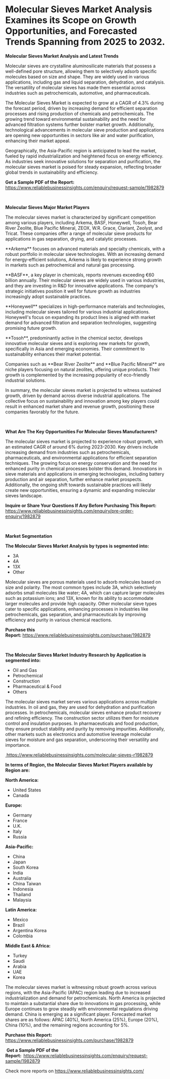 <p><h1>Molecular Sieves Market Analysis Examines its Scope on Growth Opportunities, and Forecasted Trends Spanning from 2025 to 2032.</h1></p><p><strong>Molecular Sieves Market Analysis and Latest Trends</strong></p>
<p><p>Molecular sieves are crystalline aluminosilicate materials that possess a well-defined pore structure, allowing them to selectively adsorb specific molecules based on size and shape. They are widely used in various applications, including gas and liquid separation, dehydration, and catalysis. The versatility of molecular sieves has made them essential across industries such as petrochemicals, automotive, and pharmaceuticals.</p><p>The Molecular Sieves Market is expected to grow at a CAGR of 4.3% during the forecast period, driven by increasing demand for efficient separation processes and rising production of chemicals and petrochemicals. The growing trend toward environmental sustainability and the need for advanced filtration systems further bolster market growth. Additionally, technological advancements in molecular sieve production and applications are opening new opportunities in sectors like air and water purification, enhancing their market appeal.</p><p>Geographically, the Asia-Pacific region is anticipated to lead the market, fueled by rapid industrialization and heightened focus on energy efficiency. As industries seek innovative solutions for separation and purification, the molecular sieves market is poised for steady expansion, reflecting broader global trends in sustainability and efficiency.</p></p>
<p><strong>Get a Sample PDF of the Report:&nbsp;</strong> <a href="https://www.reliablebusinessinsights.com/enquiry/request-sample/1982879?utm_campaign=3080&utm_medium=2&utm_source=Github&utm_content=ia&utm_term=01042025&utm_id=molecular-sieves">https://www.reliablebusinessinsights.com/enquiry/request-sample/1982879</a></p>
<p>&nbsp;</p>
<p><strong>Molecular Sieves Major Market Players</strong></p>
<p><p>The molecular sieves market is characterized by significant competition among various players, including Arkema, BASF, Honeywell, Tosoh, Bear River Zeolite, Blue Pacific Mineral, ZEOX, W.R. Grace, Clariant, Zeolyst, and Tricat. These companies offer a range of molecular sieve products for applications in gas separation, drying, and catalytic processes.</p><p>**Arkema** focuses on advanced materials and specialty chemicals, with a robust portfolio in molecular sieve technologies. With an increasing demand for energy-efficient solutions, Arkema is likely to experience strong growth in markets such as petrochemical and natural gas processing.</p><p>**BASF**, a key player in chemicals, reports revenues exceeding €60 billion annually. Their molecular sieves are widely used in various industries, and they are investing in R&D for innovative applications. The company's strategic initiatives position it well for future growth as industries increasingly adopt sustainable practices.</p><p>**Honeywell** specializes in high-performance materials and technologies, including molecular sieves tailored for various industrial applications. Honeywell's focus on expanding its product lines is aligned with market demand for advanced filtration and separation technologies, suggesting promising future growth.</p><p>**Tosoh**, predominantly active in the chemical sector, develops innovative molecular sieves and is exploring new markets for growth, specifically in Asia and emerging economies. Their commitment to sustainability enhances their market potential.</p><p>Companies such as **Bear River Zeolite** and **Blue Pacific Mineral** are niche players focusing on natural zeolites, offering unique products. Their growth is complemented by the increasing popularity of eco-friendly industrial solutions.</p><p>In summary, the molecular sieves market is projected to witness sustained growth, driven by demand across diverse industrial applications. The collective focus on sustainability and innovation among key players could result in enhanced market share and revenue growth, positioning these companies favorably for the future.</p></p>
<p>&nbsp;</p>
<p><strong>What Are The Key Opportunities For Molecular Sieves Manufacturers?</strong></p>
<p><p>The molecular sieves market is projected to experience robust growth, with an estimated CAGR of around 6% during 2023-2030. Key drivers include increasing demand from industries such as petrochemicals, pharmaceuticals, and environmental applications for efficient separation techniques. The growing focus on energy conservation and the need for enhanced purity in chemical processes bolster this demand. Innovations in sieve materials and applications in emerging technologies, including battery production and air separation, further enhance market prospects. Additionally, the ongoing shift towards sustainable practices will likely create new opportunities, ensuring a dynamic and expanding molecular sieves landscape.</p></p>
<p><strong>Inquire or Share Your Questions If Any Before Purchasing This Report:</strong> <a href="https://www.reliablebusinessinsights.com/enquiry/pre-order-enquiry/1982879?utm_campaign=3080&utm_medium=2&utm_source=Github&utm_content=ia&utm_term=01042025&utm_id=molecular-sieves">https://www.reliablebusinessinsights.com/enquiry/pre-order-enquiry/1982879</a></p>
<p>&nbsp;</p>
<p><strong>Market Segmentation</strong></p>
<p><strong>The Molecular Sieves Market Analysis by types is segmented into:</strong></p>
<p><ul><li>3A</li><li>4A</li><li>13X</li><li>Other</li></ul></p>
<p><p>Molecular sieves are porous materials used to adsorb molecules based on size and polarity. The most common types include 3A, which selectively adsorbs small molecules like water; 4A, which can capture larger molecules such as potassium ions; and 13X, known for its ability to accommodate larger molecules and provide high capacity. Other molecular sieve types cater to specific applications, enhancing processes in industries like petrochemicals, gas separation, and pharmaceuticals by improving efficiency and purity in various chemical reactions.</p></p>
<p><strong>Purchase this Report:&nbsp;</strong><a href="https://www.reliablebusinessinsights.com/purchase/1982879?utm_campaign=3080&utm_medium=2&utm_source=Github&utm_content=ia&utm_term=01042025&utm_id=molecular-sieves">https://www.reliablebusinessinsights.com/purchase/1982879</a></p>
<p>&nbsp;</p>
<p><strong>The Molecular Sieves Market Industry Research by Application is segmented into:</strong></p>
<p><ul><li>Oil and Gas</li><li>Petrochemical</li><li>Construction</li><li>Pharmaceutical & Food</li><li>Others</li></ul></p>
<p><p>The molecular sieves market serves various applications across multiple industries. In oil and gas, they are used for dehydration and purification processes. In petrochemicals, molecular sieves enhance product recovery and refining efficiency. The construction sector utilizes them for moisture control and insulation purposes. In pharmaceuticals and food production, they ensure product stability and purity by removing impurities. Additionally, other markets such as electronics and automotive leverage molecular sieves for moisture and gas separation, underscoring their versatility and importance.</p></p>
<p><a href="https://www.reliablebusinessinsights.com/molecular-sieves-r1982879?utm_campaign=3080&utm_medium=2&utm_source=Github&utm_content=ia&utm_term=01042025&utm_id=molecular-sieves">&nbsp;https://www.reliablebusinessinsights.com/molecular-sieves-r1982879</a></p>
<p><strong>In terms of Region, the Molecular Sieves Market Players available by Region are:</strong></p>
<p>
    <p> <strong> North America: </strong>
        <ul>
            <li>United States</li>
            <li>Canada</li>
        </ul>
        </p> 
    <p> <strong> Europe: </strong>
        <ul>
            <li>Germany</li>
            <li>France</li>
            <li>U.K.</li>
            <li>Italy</li>
            <li>Russia</li>
        </ul>
        </p> 
    <p> <strong> Asia-Pacific: </strong>
        <ul>
            <li>China</li>
            <li>Japan</li>
            <li>South Korea</li>
            <li>India</li>
            <li>Australia</li>
            <li>China Taiwan</li>
            <li>Indonesia</li>
            <li>Thailand</li>
            <li>Malaysia</li>
        </ul>
        </p> 
    <p> <strong> Latin America: </strong>
        <ul>
            <li>Mexico</li>
            <li>Brazil</li>
            <li>Argentina Korea</li>
            <li>Colombia</li>
        </ul>
        </p> 
    <p> <strong> Middle East & Africa: </strong>
        <ul>
            <li>Turkey</li>
            <li>Saudi</li>
            <li>Arabia</li>
            <li>UAE</li>
            <li>Korea</li>
        </ul>
    </p>
    </p>
<p><p>The molecular sieves market is witnessing robust growth across various regions, with the Asia-Pacific (APAC) region leading due to increased industrialization and demand for petrochemicals. North America is projected to maintain a substantial share due to innovations in gas processing, while Europe continues to grow steadily with environmental regulations driving demand. China is emerging as a significant player. Forecasted market shares are as follows: APAC (40%), North America (25%), Europe (20%), China (10%), and the remaining regions accounting for 5%.</p></p>
<p><strong>Purchase this Report: </strong><a href="https://www.reliablebusinessinsights.com/purchase/1982879?utm_campaign=3080&utm_medium=2&utm_source=Github&utm_content=ia&utm_term=01042025&utm_id=molecular-sieves">https://www.reliablebusinessinsights.com/purchase/1982879</a></p>
<p>&nbsp;<strong>Get a Sample PDF of the Report:&nbsp;&nbsp;</strong><a href="https://www.reliablebusinessinsights.com/enquiry/request-sample/1982879?utm_campaign=3080&utm_medium=2&utm_source=Github&utm_content=ia&utm_term=01042025&utm_id=molecular-sieves">https://www.reliablebusinessinsights.com/enquiry/request-sample/1982879</a></p>
<p><strong></strong></p>
<p>Check more reports on <a href="https://www.reliablebusinessinsights.com/?utm_campaign=3080&utm_medium=2&utm_source=Github&utm_content=ia&utm_term=01042025&utm_id=molecular-sieves">https://www.reliablebusinessinsights.com/</a></p>